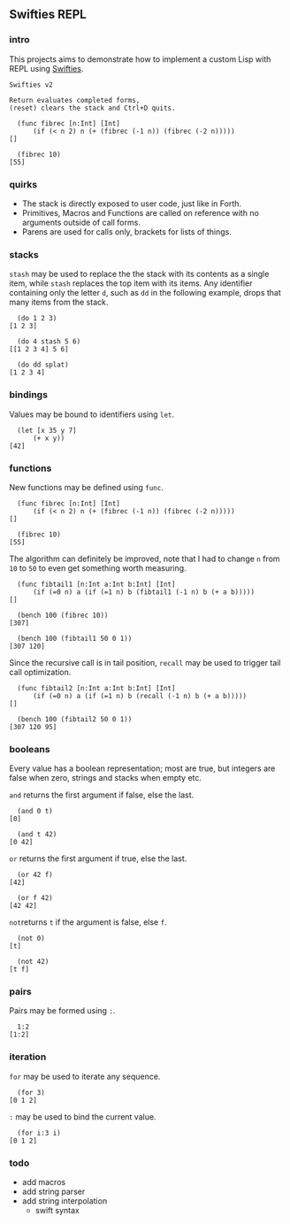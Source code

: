 ## Swifties REPL

### intro
This projects aims to demonstrate how to implement a custom Lisp with REPL using [Swifties](https://github.com/codr7/swifties).

```
Swifties v2

Return evaluates completed forms,
(reset) clears the stack and Ctrl+D quits.

  (func fibrec [n:Int] [Int]
      (if (< n 2) n (+ (fibrec (-1 n)) (fibrec (-2 n)))))
[]

  (fibrec 10)
[55]
```

### quirks
- The stack is directly exposed to user code, just like in Forth.
- Primitives, Macros and Functions are called on reference with no arguments outside of call forms.
- Parens are used for calls only, brackets for lists of things.

### stacks
`stash` may be used to replace the the stack with its contents as a single item, while `stash` replaces the top item with its items. Any identifier containing only the letter `d`, such as `dd` in the following example, drops that many items from the stack.

```
  (do 1 2 3)
[1 2 3]

  (do 4 stash 5 6)
[[1 2 3 4] 5 6]

  (do dd splat)
[1 2 3 4]
```

### bindings
Values may be bound to identifiers using `let`.

```
  (let [x 35 y 7]
      (+ x y))
[42]
```

### functions
New functions may be defined using `func`.

```
  (func fibrec [n:Int] [Int]
      (if (< n 2) n (+ (fibrec (-1 n)) (fibrec (-2 n)))))
[]

  (fibrec 10)
[55]
```
The algorithm can definitely be improved, note that I had to change `n` from `10` to `50` to even get something worth measuring.

```
  (func fibtail1 [n:Int a:Int b:Int] [Int]
      (if (=0 n) a (if (=1 n) b (fibtail1 (-1 n) b (+ a b)))))
[]

  (bench 100 (fibrec 10))
[307]

  (bench 100 (fibtail1 50 0 1))
[307 120]
```

Since the recursive call is in tail position, `recall` may be used to trigger tail call optimization.

```
  (func fibtail2 [n:Int a:Int b:Int] [Int]
      (if (=0 n) a (if (=1 n) b (recall (-1 n) b (+ a b)))))
[]

  (bench 100 (fibtail2 50 0 1))
[307 120 95]
```

### booleans
Every value has a boolean representation; most are true, but integers are false when zero, strings and stacks when empty etc. 

`and` returns the first argument if false, else the last.

```
  (and 0 t)
[0]

  (and t 42)
[0 42]
```

`or` returns the first argument if true, else the last.

```
  (or 42 f)
[42]

  (or f 42)
[42 42]
```

`not`returns `t` if the argument is false, else `f`.

```
  (not 0)
[t]

  (not 42)
[t f]
```

### pairs
Pairs may be formed using `:`.

```
  1:2
[1:2]
```

### iteration
`for` may be used to iterate any sequence.

```
  (for 3)
[0 1 2]
```

`:` may be used to bind the current value.

```
  (for i:3 i)
[0 1 2]
```

### todo
- add macros
- add string parser
- add string interpolation
    - swift syntax
